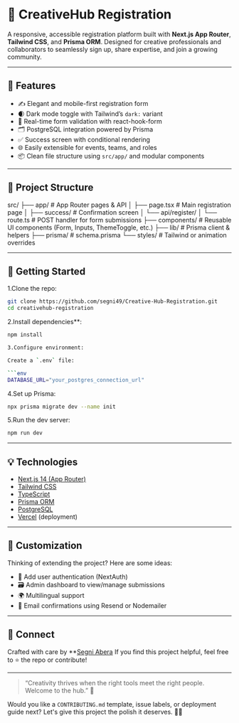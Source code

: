 # 🎨 CreativeHub Registration

A responsive, accessible registration platform built with **Next.js App Router**, **Tailwind CSS**, and **Prisma ORM**. Designed for creative professionals and collaborators to seamlessly sign up, share expertise, and join a growing community.

---

## 🚀 Features

- ✍️ Elegant and mobile-first registration form
- 🌒 Dark mode toggle with Tailwind’s `dark:` variant
- 🔁 Real-time form validation with react-hook-form
- 🗂 PostgreSQL integration powered by Prisma
- ✅ Success screen with conditional rendering
- 🌐 Easily extensible for events, teams, and roles
- 📦 Clean file structure using `src/app/` and modular components

---

## 📂 Project Structure

src/
├── app/             # App Router pages & API
│   ├── page.tsx     # Main registration page
│   ├── success/     # Confirmation screen
│   └── api/register/
│       └── route.ts # POST handler for form submissions
├── components/      # Reusable UI components (Form, Inputs, ThemeToggle, etc.)
├── lib/             # Prisma client & helpers
├── prisma/          # schema.prisma
└── styles/          # Tailwind or animation overrides

---

## 🧪 Getting Started

1.Clone the repo:

```bash
git clone https://github.com/segni49/Creative-Hub-Registration.git
cd creativehub-registration
```

2.Install dependencies**:

```bash
npm install

3.Configure environment:

Create a `.env` file:

```env
DATABASE_URL="your_postgres_connection_url"
```

4.Set up Prisma:

```bash
npx prisma migrate dev --name init
```

5.Run the dev server:

```bash
npm run dev
```

---

## 💡 Technologies

- [Next.js 14 (App Router)](https://nextjs.org/)
- [Tailwind CSS](https://tailwindcss.com/)
- [TypeScript](https://www.typescriptlang.org/)
- [Prisma ORM](https://www.prisma.io/)
- [PostgreSQL](https://www.postgresql.org/)
- [Vercel](https://vercel.com/) (deployment)

---

## 🧠 Customization

Thinking of extending the project? Here are some ideas:

- 🎯 Add user authentication (NextAuth)
- 🗃 Admin dashboard to view/manage submissions
- 🌍 Multilingual support
- 📧 Email confirmations using Resend or Nodemailer

---

## 👋 Connect

Crafted with care by **[Segni Abera](https://github.com/Segni49)
If you find this project helpful, feel free to ⭐️ the repo or contribute!

---

> “Creativity thrives when the right tools meet the right people. Welcome to the hub.” 🌟

Would you like a `CONTRIBUTING.md` template, issue labels, or deployment guide next? Let's give this project the polish it deserves. 💼✨
